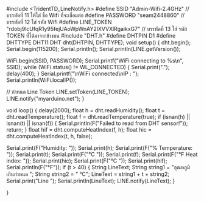 #include <TridentTD_LineNotify.h>
#define SSID        "Admin-Wifi-2.4GHz"      // บรรทัดที่ 11 ให้ใส่ ชื่อ Wifi ที่จะเชื่อมต่อ
#define PASSWORD    "seam2448860"     // บรรทัดที่ 12 ใส่ รหัส Wifi
#define LINE_TOKEN  "rdobj9lcUfqR1y95fejUAoWpWnAY2lXVVXlRgaikxG7"   // บรรทัดที่ 13 ใส่ รหัส TOKEN ที่ได้มาจากข้างบน
#include "DHT.h"
#define DHTPIN D1
#define DHTTYPE DHT11
DHT dht(DHTPIN, DHTTYPE);
void setup() {
  dht.begin();
  Serial.begin(115200); Serial.println();
  Serial.println(LINE.getVersion());

  WiFi.begin(SSID, PASSWORD);
  Serial.printf("WiFi connecting to %s\n",  SSID);
  while (WiFi.status() != WL_CONNECTED) {
    Serial.print(".");
    delay(400);
  }
  Serial.printf("\nWiFi connected\nIP : ");
  Serial.println(WiFi.localIP());

  // กำหนด Line Token
  LINE.setToken(LINE_TOKEN);
  LINE.notify("myarduino.net");
}

void loop() {
  delay(2000);
  float h = dht.readHumidity();
  float t = dht.readTemperature();
  float f = dht.readTemperature(true);
  if (isnan(h) || isnan(t) || isnan(f)) {
    Serial.println(F("Failed to read from DHT sensor!"));
    return;
  }
  float hif = dht.computeHeatIndex(f, h);
  float hic = dht.computeHeatIndex(t, h, false);

  Serial.print(F("Humidity: "));
  Serial.print(h);
  Serial.print(F("%  Temperature: "));
  Serial.print(t);
  Serial.print(F("°C "));
  Serial.print(f);
  Serial.print(F("°F  Heat index: "));
  Serial.print(hic);
  Serial.print(F("°C "));
  Serial.print(hif);
  Serial.println(F("°F"));
  if (t > 40) {
    String LineText;
    String string1 = "อุณหภูมิ เกินกำหนด ";
    String string2 = " °C";
    LineText = string1 + t + string2;
    Serial.print("Line ");
    Serial.println(LineText);
    LINE.notify(LineText);
  }


}

